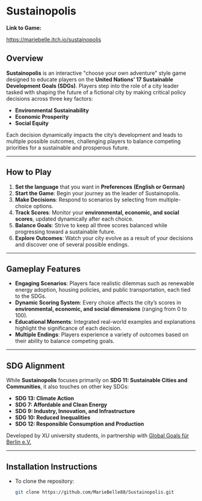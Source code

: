 # Sustainopolis  

**Link to Game:**

https://mariebelle.itch.io/sustainopolis

## **Overview**  
**Sustainopolis** is an interactive "choose your own adventure" style game designed to educate players on the **United Nations’ 17 Sustainable Development Goals (SDGs)**. Players step into the role of a city leader tasked with shaping the future of a fictional city by making critical policy decisions across three key factors:  

- **Environmental Sustainability**  
- **Economic Prosperity**  
- **Social Equity**  

Each decision dynamically impacts the city’s development and leads to multiple possible outcomes, challenging players to balance competing priorities for a sustainable and prosperous future.  

---

## **How to Play**  
1. **Set the language** that you want in **Preferences** **(English or German)**
2. **Start the Game**: Begin your journey as the leader of Sustainopolis.  
3. **Make Decisions**: Respond to scenarios by selecting from multiple-choice options.  
4. **Track Scores**: Monitor your **environmental, economic, and social scores**, updated dynamically after each choice.  
5. **Balance Goals**: Strive to keep all three scores balanced while progressing toward a sustainable future.  
6. **Explore Outcomes**: Watch your city evolve as a result of your decisions and discover one of several possible endings.

---

## **Gameplay Features**  
- **Engaging Scenarios**: Players face realistic dilemmas such as renewable energy adoption, housing policies, and public transportation, each tied to the SDGs.  
- **Dynamic Scoring System**: Every choice affects the city’s scores in **environmental, economic, and social dimensions** (ranging from 0 to 100).  
- **Educational Moments**: Integrated real-world examples and explanations highlight the significance of each decision.  
- **Multiple Endings**: Players experience a variety of outcomes based on their ability to balance competing goals.  

---

## **SDG Alignment**  
While **Sustainopolis** focuses primarily on **SDG 11: Sustainable Cities and Communities**, it also touches on other key SDGs:  
- **SDG 13: Climate Action**  
- **SDG 7: Affordable and Clean Energy**  
- **SDG 9: Industry, Innovation, and Infrastructure**  
- **SDG 10: Reduced Inequalities**  
- **SDG 12: Responsible Consumption and Production**  




Developed by XU university students, in partnership with [Global Goals für Berlin e.V.](https://globalgoalsberlin.de/)

---

## **Installation Instructions**
- To clone the repository:  
   ```bash
   git clone https://github.com/MarieBelle88/Sustainopolis.git
